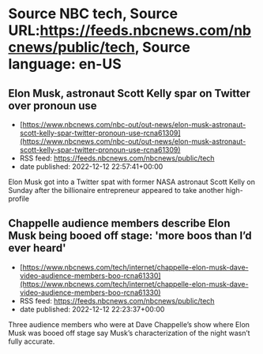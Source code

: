 # Source NBC tech, Source URL:https://feeds.nbcnews.com/nbcnews/public/tech, Source language: en-US

## Elon Musk, astronaut Scott Kelly spar on Twitter over pronoun use
 - [https://www.nbcnews.com/nbc-out/out-news/elon-musk-astronaut-scott-kelly-spar-twitter-pronoun-use-rcna61309](https://www.nbcnews.com/nbc-out/out-news/elon-musk-astronaut-scott-kelly-spar-twitter-pronoun-use-rcna61309)
 - RSS feed: https://feeds.nbcnews.com/nbcnews/public/tech
 - date published: 2022-12-12 22:57:41+00:00

Elon Musk got into a Twitter spat with former NASA astronaut Scott Kelly on Sunday after the billionaire entrepreneur appeared to take another high-profile

## Chappelle audience members describe Elon Musk being booed off stage: 'more boos than I’d ever heard'
 - [https://www.nbcnews.com/tech/internet/chappelle-elon-musk-dave-video-audience-members-boo-rcna61330](https://www.nbcnews.com/tech/internet/chappelle-elon-musk-dave-video-audience-members-boo-rcna61330)
 - RSS feed: https://feeds.nbcnews.com/nbcnews/public/tech
 - date published: 2022-12-12 22:23:37+00:00

Three audience members who were at Dave Chappelle’s show where Elon Musk was booed off stage say Musk’s characterization of the night wasn’t fully accurate.
